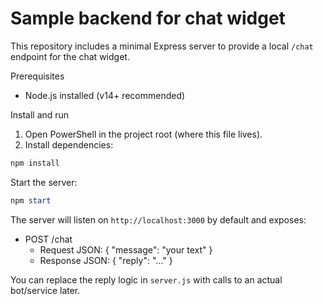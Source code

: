 # Sample backend for chat widget

This repository includes a minimal Express server to provide a local `/chat` endpoint for the chat widget.

Prerequisites

- Node.js installed (v14+ recommended)

Install and run

1. Open PowerShell in the project root (where this file lives).
1. Install dependencies:

```powershell
npm install
```

Start the server:

```powershell
npm start
```

The server will listen on `http://localhost:3000` by default and exposes:

- POST /chat
  - Request JSON: { "message": "your text" }
  - Response JSON: { "reply": "..." }

You can replace the reply logic in `server.js` with calls to an actual bot/service later.
